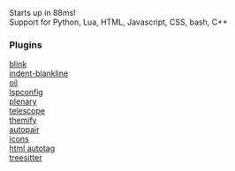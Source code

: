 Starts up in 88ms!
<br>
Support for Python, Lua, HTML, Javascript, CSS, bash, C++
<br>

### Plugins
[blink](https://github.com/Saghen/blink.cmp)<br>
[indent-blankline](https://github.com/lukas-reineke/indent-blankline.nvim)<br>
[oil](https://github.com/stevearc/oil.nvim)<br>
[lspconfig](https://github.com/neovim/nvim-lspconfig)<br>
[plenary](https://github.com/nvim-lua/plenary.nvim)<br>
[telescope](https://github.com/nvim-telescope/telescope.nvim)<br>
[themify](https://github.com/LmanTW/themify.nvim)<br>
[autopair](https://github.com/altermo/ultimate-autopair.nvim)<br>
[icons](https://github.com/nvim-tree/nvim-web-devicons)<br>
[html autotag](https://github.com/windwp/nvim-ts-autotag)<br>
[treesitter](https://github.com/nvim-treesitter/nvim-treesitter)<br>
